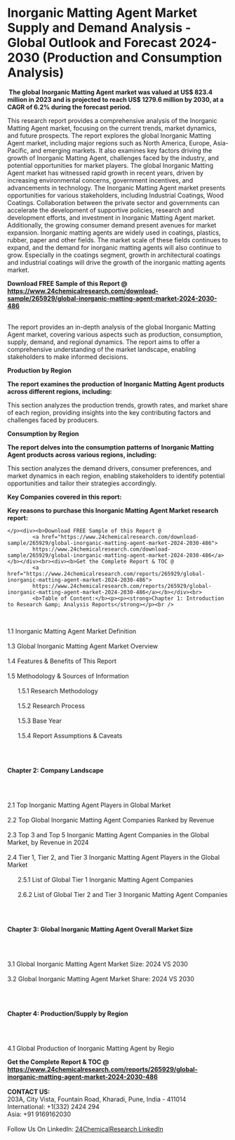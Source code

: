 <h1>Inorganic Matting Agent Market Supply and Demand Analysis - Global Outlook and Forecast 2024-2030 (Production and Consumption Analysis)</h1><p><strong> The global Inorganic Matting Agent market was valued at US$ 823.4 million in 2023 and is projected to reach US$ 1279.6 million by 2030, at a CAGR of 6.2% during the forecast period.</strong></p><p>
</p><p>This research report provides a comprehensive analysis of the Inorganic Matting Agent market, focusing on the current trends, market dynamics, and future prospects. The report explores the global Inorganic Matting Agent market, including major regions such as North America, Europe, Asia-Pacific, and emerging markets. It also examines key factors driving the growth of Inorganic Matting Agent, challenges faced by the industry, and potential opportunities for market players. The global Inorganic Matting Agent market has witnessed rapid growth in recent years, driven by increasing environmental concerns, government incentives, and advancements in technology. The Inorganic Matting Agent market presents opportunities for various stakeholders, including Industrial Coatings, Wood Coatings. Collaboration between the private sector and governments can accelerate the development of supportive policies, research and development efforts, and investment in Inorganic Matting Agent market. Additionally, the growing consumer demand present avenues for market expansion. Inorganic matting agents are widely used in coatings, plastics, rubber, paper and other fields. The market scale of these fields continues to expand, and the demand for inorganic matting agents will also continue to grow. Especially in the coatings segment, growth in architectural coatings and industrial coatings will drive the growth of the inorganic matting agents market.</p><div><b>Download FREE Sample of this Report @ 
            <a href="https://www.24chemicalresearch.com/download-sample/265929/global-inorganic-matting-agent-market-2024-2030-486">
            https://www.24chemicalresearch.com/download-sample/265929/global-inorganic-matting-agent-market-2024-2030-486</a></b></div><br><p>
</p><p>The report provides an in-depth analysis of the global Inorganic Matting Agent market, covering various aspects such as production, consumption, supply, demand, and regional dynamics. The report aims to offer a comprehensive understanding of the market landscape, enabling stakeholders to make informed decisions.</p><p>
</p><p><strong>Production by Region</strong></p><p>
</p><p><strong>The report examines the production of Inorganic Matting Agent products across different regions, including:</strong></p><p>
</p><p>
</p><p>This section analyzes the production trends, growth rates, and market share of each region, providing insights into the key contributing factors and challenges faced by producers.</p><p>
</p><p><strong>Consumption by Region</strong></p><p>
</p><p><strong>The report delves into the consumption patterns of Inorganic Matting Agent products across various regions, including:</strong></p><p>
</p><p>
	</p><p>
</p><p>This section analyzes the demand drivers, consumer preferences, and market dynamics in each region, enabling stakeholders to identify potential opportunities and tailor their strategies accordingly.</p><p>
<strong>Key Companies covered in this report:</strong></p><p>
</p><p>
</p><p><strong>Key reasons to purchase this Inorganic Matting Agent Market research report:</strong></p><p>

	</p><div><b>Download FREE Sample of this Report @ 
            <a href="https://www.24chemicalresearch.com/download-sample/265929/global-inorganic-matting-agent-market-2024-2030-486">
            https://www.24chemicalresearch.com/download-sample/265929/global-inorganic-matting-agent-market-2024-2030-486</a></b></div><br><div><b>Get the Complete Report & TOC @ 
            <a href="https://www.24chemicalresearch.com/reports/265929/global-inorganic-matting-agent-market-2024-2030-486">
            https://www.24chemicalresearch.com/reports/265929/global-inorganic-matting-agent-market-2024-2030-486</a></b></div><br>
            <b>Table of Content:</b><p><p><strong>Chapter 1: Introduction to Research &amp; Analysis Reports</strong></p><br />
<br />
<p>1.1 Inorganic Matting Agent  Market Definition<br /><br />
1.3 Global Inorganic Matting Agent  Market Overview<br /><br />
1.4 Features &amp; Benefits of This Report<br /><br />
1.5 Methodology &amp; Sources of Information<br /><br />
&nbsp;&nbsp;&nbsp;&nbsp;&nbsp; 1.5.1 Research Methodology<br /><br />
&nbsp;&nbsp;&nbsp;&nbsp;&nbsp; 1.5.2 Research Process<br /><br />
&nbsp;&nbsp;&nbsp;&nbsp;&nbsp; 1.5.3 Base Year<br /><br />
&nbsp;&nbsp;&nbsp;&nbsp;&nbsp; 1.5.4 Report Assumptions &amp; Caveats</p><br />
<br />
<p><strong>Chapter 2: Company Landscape</strong></p><br />
<br />
<p>2.1 Top Inorganic Matting Agent  Players in Global Market<br /><br />
2.2 Top Global Inorganic Matting Agent  Companies Ranked by Revenue<br /><br />
2.3 Top 3 and Top 5 Inorganic Matting Agent  Companies in the Global Market, by Revenue in 2024<br /><br />
2.4 Tier 1, Tier 2, and Tier 3 Inorganic Matting Agent  Players in the Global Market<br /><br />
&nbsp;&nbsp;&nbsp;&nbsp;&nbsp; 2.5.1 List of Global Tier 1 Inorganic Matting Agent  Companies<br /><br />
&nbsp;&nbsp;&nbsp;&nbsp;&nbsp; 2.6.2 List of Global Tier 2 and Tier 3 Inorganic Matting Agent  Companies</p><br />
<br />
<p><strong>Chapter 3: Global Inorganic Matting Agent  Overall Market Size</strong></p><br />
<br />
<p>3.1 Global Inorganic Matting Agent  Market Size: 2024 VS 2030<br /><br />
3.2 Global Inorganic Matting Agent  Market Share: 2024 VS 2030</p><br />
<br />
<p><strong>Chapter 4: Production/Supply by Region</strong></p><br />
<br />
<p>4.1 Global Production of Inorganic Matting Agent  by Regio</p><div><b>Get the Complete Report & TOC @ 
            <a href="https://www.24chemicalresearch.com/reports/265929/global-inorganic-matting-agent-market-2024-2030-486">
            https://www.24chemicalresearch.com/reports/265929/global-inorganic-matting-agent-market-2024-2030-486</a></b></div><br><b>CONTACT US:</b><br>
            203A, City Vista, Fountain Road, Kharadi, Pune, India - 411014<br>
            International: +1(332) 2424 294<br>
            Asia: +91 9169162030 <br><br>
            Follow Us On LinkedIn: <a href="https://www.linkedin.com/company/24chemicalresearch/">24ChemicalResearch LinkedIn</a>
